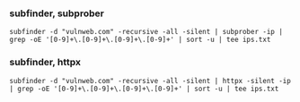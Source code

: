 ### subfinder, subprober

```
subfinder -d "vulnweb.com" -recursive -all -silent | subprober -ip | grep -oE '[0-9]+\.[0-9]+\.[0-9]+\.[0-9]+' | sort -u | tee ips.txt
```


### subfinder, httpx

```
subfinder -d "vulnweb.com" -recursive -all -silent | httpx -silent -ip | grep -oE '[0-9]+\.[0-9]+\.[0-9]+\.[0-9]+' | sort -u | tee ips.txt
```
